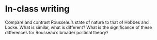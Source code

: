# In-class writing

Compare and contrast Rousseau’s state of nature to that of Hobbes and Locke. What is similar, what is different? What is the significance of these differences for Rousseau’s broader political theory?